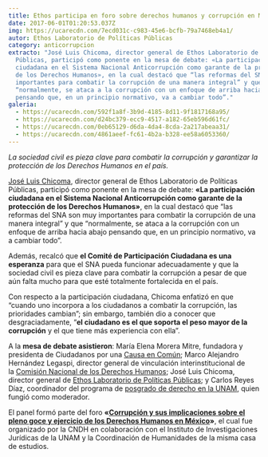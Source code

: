 ```yaml
---
title: Ethos participa en foro sobre derechos humanos y corrupción en México
date: 2017-06-01T01:20:53.037Z
img: https://ucarecdn.com/7ecd031c-c983-45e6-bcfb-79a7468eb4a1/
autor: Ethos Laboratorio de Políticas Públicas
category: anticorrupcion
extracto: "José Luis Chicoma, director general de Ethos Laboratorio de Políticas
  Públicas, participó como ponente en la mesa de debate: «La participación
  ciudadana en el Sistema Nacional Anticorrupción como garante de la protección
  de los Derechos Humanos», en la cual destacó que “las reformas del SNA son muy
  importantes para combatir la corrupción de una manera integral” y que
  “normalmente, se ataca a la corrupción con un enfoque de arriba hacia abajo
  pensando que, en un principio normativo, va a cambiar todo”."
galeria:
  - https://ucarecdn.com/592f1a8f-3b9d-4185-8d11-9f1817168a95/
  - https://ucarecdn.com/d24bc379-ecc9-4517-a182-65eb596d61fc/
  - https://ucarecdn.com/0eb65129-d6da-4da4-8cda-2a217abeaa31/
  - https://ucarecdn.com/4861aeef-fc61-4b2a-b328-ee58a6053360/
---
```

*La sociedad civil es pieza clave para combatir la corrupción y garantizar la protección de los Derechos Humanos en el país.*

[José Luis Chicoma](https://twitter.com/joseluischicoma), director general de Ethos Laboratorio de Políticas Públicas, participó como ponente en la mesa de debate: **«La participación ciudadana en el Sistema Nacional Anticorrupción como garante de la protección de los Derechos Humanos»**, en la cual destacó que “las reformas del SNA son muy importantes para combatir la corrupción de una manera integral” y que “normalmente, se ataca a la corrupción con un enfoque de arriba hacia abajo pensando que, en un principio normativo, va a cambiar todo”.

Además, recalcó que **el Comité de Participación Ciudadana es una esperanza** para que el SNA pueda funcionar adecuadamente y que la sociedad civil es pieza clave para combatir la corrupción a pesar de que aún falta mucho para que esté totalmente fortalecida en el país. 

Con respecto a la participación ciudadana, Chicoma enfatizó en que “cuando uno incorpora a los ciudadanos a combatir la corrupción, las prioridades cambian”; sin embargo, también dio a conocer que desgraciadamente, “**el ciudadano es el que soporta el peso mayor de la corrupción** y el que tiene más experiencia con ella”.

A la **mesa de debate asistieron**: María Elena Morera Mitre, fundadora y presidenta de Ciudadanos por una [Causa en Común](http://causaencomun.org.mx/); Marco Alejandro Hernández Legaspi, director general de vinculación interinstitucional de la [Comisión Nacional de los Derechos Humanos](http://www.cndh.org.mx/); José Luis Chicoma, director general de [Ethos Laboratorio de Políticas Públicas](https://www.ethos.org.mx/); y Carlos Reyes Díaz, coordinador del programa de [posgrado de derecho en la UNAM](http://derecho.posgrado.unam.mx/site_cpd/public/inicio), quien fungió como moderador.

El panel formó parte del foro **«[Corrupción y sus implicaciones sobre el pleno goce y ejercicio de los Derechos Humanos en México](https://www.pscp.tv/CNDH/1yNGaqqjVaVGj?t=0)»**, el cual fue organizado por la CNDH en colaboración con el Instituto de Investigaciones Jurídicas de la UNAM y la Coordinación de Humanidades de la misma casa de estudios.